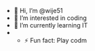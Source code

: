 - 👋 Hi, I’m @wije51
- 👀 I’m interested in coding
- 🌱 I’m currently learning IT
- - ⚡ Fun fact: Play codm

<!---
wije51/wije51 is a ✨ special ✨ repository because its `README.md` (this file) appears on your GitHub profile.
You can click the Preview link to take a look at your changes.
--->
